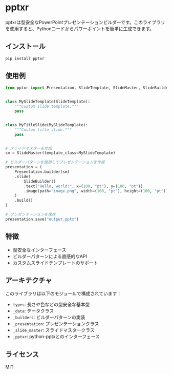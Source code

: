 # pptxr

pptxrは型安全なPowerPointプレゼンテーションビルダーです。このライブラリを使用すると、Pythonコードからパワーポイントを簡単に生成できます。

## インストール

```bash
pip install pptxr
```

## 使用例

```python
from pptxr import Presentation, SlideTemplate, SlideMaster, SlideBuilder


class MySlideTemplate(SlideTemplate):
    """Custom slide template."""
    pass


class MyTitleSlide(MySlideTemplate):
    """Custom title slide."""
    pass


# スライドマスターを作成
sm = SlideMaster(template_class=MySlideTemplate)

# ビルダーパターンを使用してプレゼンテーションを作成
presentation = (
    Presentation.builder(sm)
    .slide(
        SlideBuilder()
        .text("Hello, world!", x=(100, "pt"), y=(100, "pt"))
        .image(path="image.png", width=(100, "pt"), height=(100, "pt"))
    )
    .build()
)

# プレゼンテーションを保存
presentation.save("output.pptx")
```

## 特徴

- 型安全なインターフェース
- ビルダーパターンによる直感的なAPI
- カスタムスライドテンプレートのサポート

## アーキテクチャ

このライブラリは以下のモジュールで構成されています：

- `types`: 長さや色などの型安全な基本型
- `_data`: データクラス
- `_builders`: ビルダーパターンの実装
- `_presentation`: プレゼンテーションクラス
- `_slide_master`: スライドマスタークラス
- `_pptxr`: python-pptxとのインターフェース

## ライセンス

MIT
